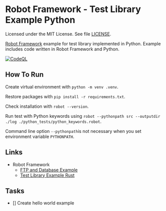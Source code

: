 # Robot Framework - Test Library Example Python

Licensed under the MIT License. See file [LICENSE](./LICENSE).

[Robot Framework](https://robotframework.org/) example for test library implemented in Python. Example includes code written in Robot Framework and Python.

[![CodeQL](https://github.com/mneiferbag/robot-python-test-library/actions/workflows/codeql.yml/badge.svg)](https://github.com/mneiferbag/robot-python-test-library/actions/workflows/codeql.yml)

## How To Run

Create virtual environment with `python -m venv .venv`.

Restore packages with `pip install -r requirements.txt`.

Check installation with `robot --version`.

Run test with Python keywords using `robot --pythonpath src --outputdir ./log ./python_tests/python_keywords.robot`.

Command line option `--pythonpath`is not necessary when you set environment variable `PYTHONPATH`.

## Links

* Robot Framework
  * [FTP and Database Example](https://github.com/mneiferbag/robot-ftp-db)
  * [Test Library Example Rust](https://github.com/mneiferbag/robot-rust-test-library)

## Tasks

* [] Create hello world example
